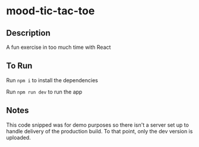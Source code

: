 # mood-tic-tac-toe

## Description

A fun exercise in too much time with React

## To Run

Run ```npm i``` to install the dependencies

Run ```npm run dev``` to run the app

## Notes

This code snipped was for demo purposes so there isn't a server set up to handle delivery of the production build. To that point, only the dev version is uploaded.
